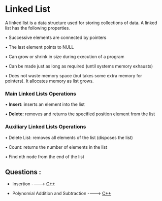 # Linked List

A linked list is a data structure used for storing collections of data. A linked list has the following
properties.

• Successive elements are connected by pointers

• The last element points to NULL

• Can grow or shrink in size during execution of a program

• Can be made just as long as required (until systems memory exhausts)

• Does not waste memory space (but takes some extra memory for pointers). It allocates memory as list grows.

###  Main Linked Lists Operations

• **Insert:** inserts an element into the list

• **Delete:** removes and returns the specified position element from the list

### Auxiliary Linked Lists Operations

• Delete List: removes all elements of the list (disposes the list)

• Count: returns the number of elements in the list

• Find nth node from the end of the list

## Questions :
* Insertion ----> [C++](/Code/C++/insertion_in_linked_list.cpp)

* Polynomial Addition and Subtraction ----> [C++](/Code/C++/Polynomial_addition_and_multiplication.cpp)